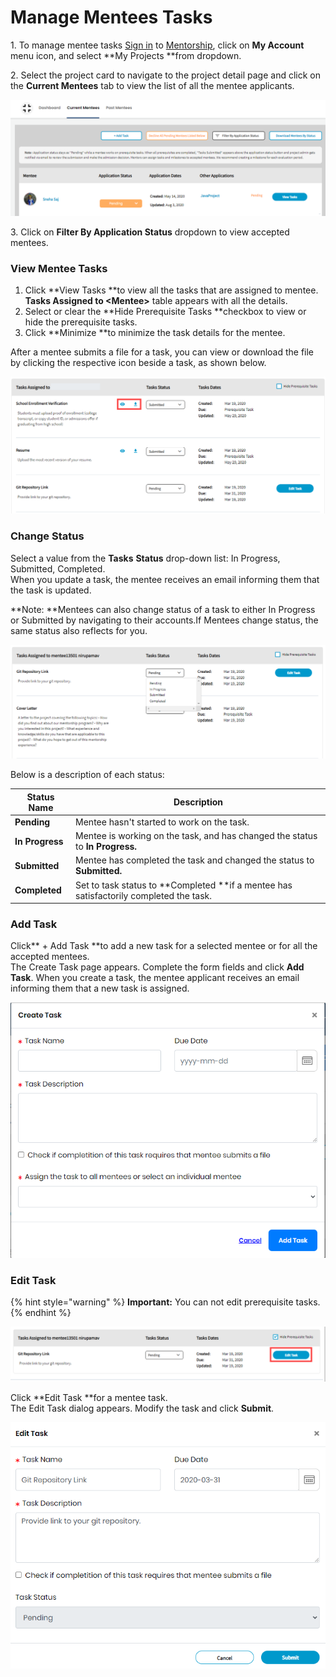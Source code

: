 # Manage Mentees Tasks

1\. To manage mentee tasks [Sign in](../../sso/sign-in/) to [Mentorship](https://mentorship.lfx.linuxfoundation.org), click on **My Account** menu icon, and select **My Projects **from dropdown.

2\. Select the project card to navigate to the project detail page and click on the **Current Mentees** tab to view the list of all the mentee applicants.&#x20;

![](../../.gitbook/assets/view-mentee-task.png)

3\. Click on **Filter By Application Status** dropdown to view accepted mentees.

### **View Mentee Tasks**

1. Click **View Tasks **to view all the tasks that are assigned to mentee. **Tasks Assigned to \<Mentee>** table appears with all the details.&#x20;
2. Select or clear the **Hide Prerequisite Tasks **checkbox to view or hide the prerequisite tasks.
3. Click **Minimize **to minimize the task details for the mentee.

After a mentee submits a file for a task, you can view or download the file by clicking the respective icon beside a task, as shown below.

![](../../.gitbook/assets/view-mentee-tasks-for-admin.png)

### **Change Status**

Select a value from the **Tasks** **Status** drop-down list: In Progress, Submitted, Completed.\
When you update a task, the mentee receives an email informing them that the task is updated.

**Note: **Mentees can also change status of a task to either In Progress or Submitted by navigating to their accounts.If Mentees change status, the same status also reflects for you.

![](<../../.gitbook/assets/mentee-tasks (3) (1).png>)

Below is a description of each status:

| Status Name     | Description                                                                            |
| --------------- | -------------------------------------------------------------------------------------- |
| **Pending**     | Mentee hasn't started to work on the task.                                             |
| **In Progress** | Mentee is working on the task, and has changed the status to **In Progress.**          |
| **Submitted**   | Mentee has completed the task and changed the status to **Submitted.**                 |
| **Completed**   | Set to task status to **Completed **if a mentee has satisfactorily completed the task. |

### **Add Task**

Click** + Add Task **to add a new task for a selected mentee or for all the accepted mentees.\
The Create Task page appears. Complete the form fields and click **Add Task**. When you create a task, the mentee applicant receives an email informing them that a new task is assigned.

![](../../.gitbook/assets/create-a-task.png)

### **Edit Task**

{% hint style="warning" %}
**Important:** You can not edit prerequisite tasks.
{% endhint %}

![](../../.gitbook/assets/edit-mentee-task.png)

Click **Edit Task **for a mentee task.\
&#x20;The Edit Task dialog appears. Modify the task and click **Submit**.

![](../../.gitbook/assets/edit-task.png)
